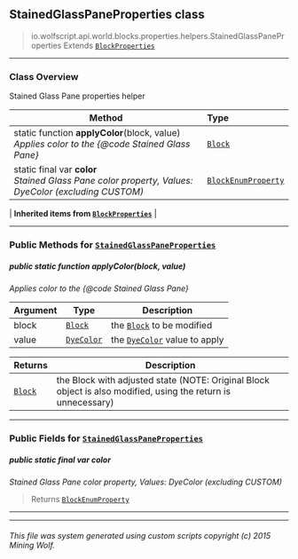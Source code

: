 ## StainedGlassPaneProperties __class__

>io.wolfscript.api.world.blocks.properties.helpers.StainedGlassPaneProperties
>Extends [`BlockProperties`](BlockProperties.md)

---

### Class Overview

Stained Glass Pane properties helper

Method | Type   
--- | :--- 
static function __applyColor__(block, value) <br> _Applies color to the {@code Stained Glass Pane}_ | [`Block`](../../Block.md)
static final var __color__ <br> _Stained Glass Pane color property, Values: DyeColor (excluding CUSTOM)_ | [`BlockEnumProperty`](../BlockEnumProperty.md)
 |
__Inherited items from [`BlockProperties`](BlockProperties.md)__ |





---


### Public Methods for [`StainedGlassPaneProperties`](StainedGlassPaneProperties.md)

##### <a id='applycolor'></a>public static function __applyColor__(block, value)

_Applies color to the {@code Stained Glass Pane}_

Argument | Type | Description  
--- | --- | --- 
block | [`Block`](../../Block.md) | the [`Block`](../../Block.md) to be modified
value | [`DyeColor`](../../../../DyeColor.md) | the [`DyeColor`](../../../../DyeColor.md) value to apply

Returns | Description
--- | --- 
[`Block`](../../Block.md) | the Block with adjusted state (NOTE: Original Block object is also modified, using the return is unnecessary)


---

### Public Fields for [`StainedGlassPaneProperties`](StainedGlassPaneProperties.md)

##### <a id='color'></a>public static final var __color__

_Stained Glass Pane color property, Values: DyeColor (excluding CUSTOM)_

>Returns
>  [`BlockEnumProperty`](../BlockEnumProperty.md)

---


---


###### This file was system generated using custom scripts copyright (c) 2015 Mining Wolf.
	

